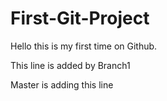 # First-Git-Project
Hello this is my first time on Github.
<br>

This line is added by Branch1

Master is adding this line


